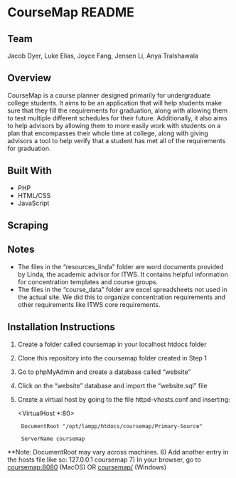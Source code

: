 # CourseMap README
## Team
Jacob Dyer, Luke Elias, Joyce Fang, Jensen Li, Anya Tralshawala

## Overview
CourseMap is a course planner designed primarily for undergraduate college students. It aims to be an application that will help students make sure that they fill the requirements for graduation, along with allowing them to test multiple different schedules for their future. Additionally, it also aims to help advisors by allowing them to more easily work with students on a plan that encompasses their whole time at college, along with giving advisors a tool to help verify that a student has met all of the requirements for graduation.

## Built With
* PHP
* HTML/CSS
* JavaScript

## Scraping

## Notes
* The files in the “resources_linda” folder are word documents provided by Linda, the academic advisor for ITWS. It contains helpful information for concentration templates and course groups.
* The files in the “course_data” folder are excel spreadsheets not used in the actual site. We did this to organize concentration requirements and other requirements like ITWS core requirements. 

## Installation Instructions
1) Create a folder called coursemap in your localhost htdocs folder
2) Clone this repository into the coursemap folder created in Step 1
3) Go to phpMyAdmin and create a database called “website”
4) Click on the “website” database and import the “website.sql” file
5) Create a virtual host by going to the file httpd-vhosts.conf and inserting:
    

    <VirtualHost *:80>

        DocumentRoot "/opt/lampp/htdocs/coursemap/Primary-Source"

        ServerName coursemap

    </VirtualHost>


**Note: DocumentRoot may vary across machines.
6) Add another entry in the hosts file like so:
	127.0.0.1 coursemap
7) In your browser, go to [coursemap:8080](coursemap:8080) (MacOS) OR [coursemap/](coursemap/) (Windows)

